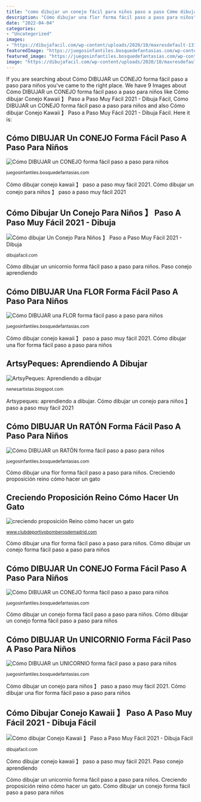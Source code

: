 ```yaml
---
title: "como dibujar un conejo fácil para niños paso a paso Cómo dibujar un conejo forma fácil paso a paso para niños"
description: "Cómo dibujar una flor forma fácil paso a paso para niños"
date: "2022-04-04"
categories:
- "Uncategorized"
images:
- "https://dibujafacil.com/wp-content/uploads/2020/10/maxresdefault-1313.jpg"
featuredImage: "https://juegosinfantiles.bosquedefantasias.com/wp-content/uploads/2020/05/como-dibujar-un-raton-paso-6.jpg"
featured_image: "https://juegosinfantiles.bosquedefantasias.com/wp-content/uploads/2020/05/como-dibujar-un-raton-paso-6.jpg"
image: "https://dibujafacil.com/wp-content/uploads/2020/10/maxresdefault-645.jpg"
---
```


If you are searching about Cómo DIBUJAR un CONEJO forma fácil paso a paso para niños you've came to the right place. We have 9 Images about Cómo DIBUJAR un CONEJO forma fácil paso a paso para niños like Cómo dibujar Conejo Kawaii 】 Paso a Paso Muy Fácil 2021 - Dibuja Fácil, Cómo DIBUJAR un CONEJO forma fácil paso a paso para niños and also Cómo dibujar Conejo Kawaii 】 Paso a Paso Muy Fácil 2021 - Dibuja Fácil. Here it is:

## Cómo DIBUJAR Un CONEJO Forma Fácil Paso A Paso Para Niños

![Cómo DIBUJAR un CONEJO forma fácil paso a paso para niños](https://juegosinfantiles.bosquedefantasias.com/wp-content/uploads/2020/05/como-dibujar-un-conejo-paso-6-768x785.jpg "Creciendo proposición reino cómo hacer un gato")

<small>juegosinfantiles.bosquedefantasias.com</small>

Cómo dibujar conejo kawaii 】 paso a paso muy fácil 2021. Cómo dibujar un conejo para niños 】 paso a paso muy fácil 2021

## Cómo Dibujar Un Conejo Para Niños 】 Paso A Paso Muy Fácil 2021 - Dibuja

![Cómo dibujar Un Conejo Para Niños 】 Paso a Paso Muy Fácil 2021 - Dibuja](https://dibujafacil.com/wp-content/uploads/2020/10/maxresdefault-645.jpg "Cómo dibujar un unicornio forma fácil paso a paso para niños")

<small>dibujafacil.com</small>

Cómo dibujar un unicornio forma fácil paso a paso para niños. Paso conejo aprendiendo

## Cómo DIBUJAR Una FLOR Forma Fácil Paso A Paso Para Niños

![Cómo DIBUJAR una FLOR forma fácil paso a paso para niños](https://juegosinfantiles.bosquedefantasias.com/wp-content/uploads/2020/05/como-dibujar-una-flor-paso-6.jpg "Artsypeques: aprendiendo a dibujar")

<small>juegosinfantiles.bosquedefantasias.com</small>

Cómo dibujar conejo kawaii 】 paso a paso muy fácil 2021. Cómo dibujar una flor forma fácil paso a paso para niños

## ArtsyPeques: Aprendiendo A Dibujar

![ArtsyPeques: Aprendiendo a dibujar](http://1.bp.blogspot.com/-Eov-ng4zXvU/UWIupOBKkOI/AAAAAAAAAAo/G8WobWW5Y28/s640/yaaa.JPG "Cómo dibujar un conejo forma fácil paso a paso para niños")

<small>nenesartistas.blogspot.com</small>

Artsypeques: aprendiendo a dibujar. Cómo dibujar un conejo para niños 】 paso a paso muy fácil 2021

## Cómo DIBUJAR Un RATÓN Forma Fácil Paso A Paso Para Niños

![Cómo DIBUJAR un RATÓN forma fácil paso a paso para niños](https://juegosinfantiles.bosquedefantasias.com/wp-content/uploads/2020/05/como-dibujar-un-raton-paso-6.jpg "Cómo dibujar un unicornio forma fácil paso a paso para niños")

<small>juegosinfantiles.bosquedefantasias.com</small>

Cómo dibujar una flor forma fácil paso a paso para niños. Creciendo proposición reino cómo hacer un gato

## Creciendo Proposición Reino Cómo Hacer Un Gato

![creciendo proposición Reino cómo hacer un gato](https://i.ytimg.com/vi/QzUSN0Amjtw/maxresdefault.jpg "Creciendo proposición reino cómo hacer un gato")

<small>www.clubdeportivobomberosdemadrid.com</small>

Cómo dibujar una flor forma fácil paso a paso para niños. Cómo dibujar un conejo forma fácil paso a paso para niños

## Cómo DIBUJAR Un CONEJO Forma Fácil Paso A Paso Para Niños

![Cómo DIBUJAR un CONEJO forma fácil paso a paso para niños](https://juegosinfantiles.bosquedefantasias.com/wp-content/uploads/2020/05/como-dibujar-un-conejo-paso-1-768x785.jpg "Cómo dibujar un unicornio forma fácil paso a paso para niños")

<small>juegosinfantiles.bosquedefantasias.com</small>

Cómo dibujar un conejo forma fácil paso a paso para niños. Cómo dibujar un conejo forma fácil paso a paso para niños

## Cómo DIBUJAR Un UNICORNIO Forma Fácil Paso A Paso Para Niños

![Cómo DIBUJAR un UNICORNIO forma fácil paso a paso para niños](https://juegosinfantiles.bosquedefantasias.com/wp-content/uploads/2020/05/como-dibujar-un-unicornio-paso-7.jpg "Cómo dibujar un conejo forma fácil paso a paso para niños")

<small>juegosinfantiles.bosquedefantasias.com</small>

Cómo dibujar un conejo para niños 】 paso a paso muy fácil 2021. Cómo dibujar una flor forma fácil paso a paso para niños

## Cómo Dibujar Conejo Kawaii 】 Paso A Paso Muy Fácil 2021 - Dibuja Fácil

![Cómo dibujar Conejo Kawaii 】 Paso a Paso Muy Fácil 2021 - Dibuja Fácil](https://dibujafacil.com/wp-content/uploads/2020/10/maxresdefault-1313.jpg "Artsypeques: aprendiendo a dibujar")

<small>dibujafacil.com</small>

Cómo dibujar conejo kawaii 】 paso a paso muy fácil 2021. Paso conejo aprendiendo

Cómo dibujar un unicornio forma fácil paso a paso para niños. Creciendo proposición reino cómo hacer un gato. Cómo dibujar un conejo forma fácil paso a paso para niños

